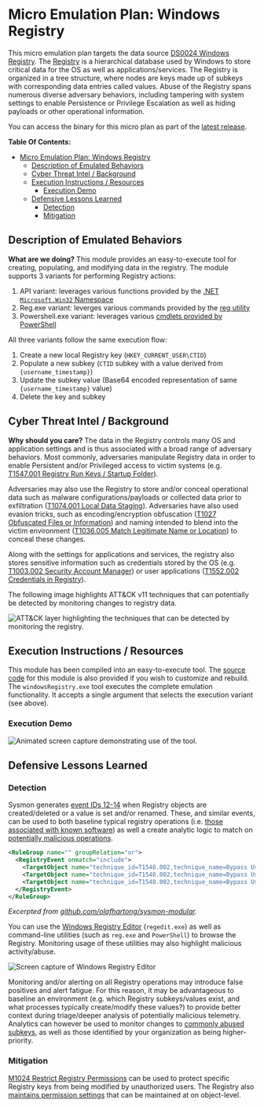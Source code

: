 # Micro Emulation Plan: Windows Registry

This micro emulation plan targets the data source [DS0024 Windows
Registry](https://attack.mitre.org/datasources/DS0024). The
[Registry](https://docs.microsoft.com/windows/win32/sysinfo/structure-of-the-registry)
is a hierarchical database used by Windows to store critical data for the OS as
well as applications/services. The Registry is organized in a tree structure,
where nodes are keys made up of subkeys with corresponding data entries called
values. Abuse of the Registry spans numerous diverse adversary behaviors,
including tampering with system settings to enable Persistence or Privilege
Escalation as well as hiding payloads or other operational information.

You can access the binary for this micro plan as part of the [latest release](https://github.com/center-for-threat-informed-defense/adversary_emulation_library/releases). 

**Table Of Contents:**

- [Micro Emulation Plan: Windows Registry](#micro-emulation-plan-windows-registry)
  - [Description of Emulated Behaviors](#description-of-emulated-behaviors)
  - [Cyber Threat Intel / Background](#cyber-threat-intel--background)
  - [Execution Instructions / Resources](#execution-instructions--resources)
    - [Execution Demo](#execution-demo)
  - [Defensive Lessons Learned](#defensive-lessons-learned)
    - [Detection](#detection)
    - [Mitigation](#mitigation)

## Description of Emulated Behaviors

**What are we doing?** This module provides an easy-to-execute tool for creating, populating, and modifying data in the registry. The module supports 3 variants for performing Registry actions:

1. API variant: leverages various functions provided by the [.NET
   `Microsoft.Win32`
   Namespace](https://docs.microsoft.com/dotnet/api/microsoft.win32)
2. Reg.exe variant: leverges various commands provided by the [reg
   utility](https://docs.microsoft.com/windows-server/administration/windows-commands/reg)
3. Powershell.exe variant: leverages various [cmdlets provided by
   PowerShell](https://docs.microsoft.com/powershell/scripting/samples/working-with-registry-keys)

All three variants follow the same execution flow:

1. Create a new local Registry key (`HKEY_CURRENT_USER\CTID`)
2. Populate a new subkey (`CTID` subkey with a value derived from `{username_timestamp}`)
3. Update the subkey value (Base64 encoded representation of same `{username_timestamp}` value)
4. Delete the key and subkey

## Cyber Threat Intel / Background

**Why should you care?** The data in the Registry controls many OS and
application settings and is thus associated with a broad range of adversary
behaviors. Most commonly, adversaries manipulate Registry data in order to
enable Persistent and/or Privileged access to victim systems (e.g. [T1547.001
Registry Run Keys / Startup
Folder](https://attack.mitre.org/techniques/T1547/001)).

Adversaries may also use the Registry to store and/or conceal operational data
such as malware configurations/payloads or collected data prior to exfiltration
([T1074.001 Local Data Staging](https://attack.mitre.org/techniques/T1074/001)).
Adversaries have also used evasion tricks, such as encoding/encryption
obfuscation ([T1027 Obfuscated Files or
Information](https://attack.mitre.org/techniques/T1027)) and naming intended to
blend into the victim environment ([T1036.005 Match Legitimate Name or
Location](https://attack.mitre.org/techniques/T1036/005)) to conceal these
changes.

Along with the settings for applications and services, the registry also stores
sensitive information such as credentials stored by the OS (e.g. [T1003.002
Security Account Manager](https://attack.mitre.org/techniques/T1003/002)) or
user applications ([T1552.002 Credentials in
Registry](https://attack.mitre.org/techniques/T1552/002)).

The following image highlights ATT&CK v11 techniques that can potentially be
detected by monitoring changes to registry data.

![ATT&CK layer highlighting the techniques that can be detected by monitoring
the registry.](docs/Registry.png)

## Execution Instructions / Resources

This module has been compiled into an easy-to-execute tool. The [source
code](windowsRegistry.cs) for this module is also provided if you wish to
customize and rebuild. The `windowsRegistry.exe` tool executes the complete
emulation functionality. It accepts a single argument that selects the execution
variant (see above).

### Execution Demo

![Animated screen capture demonstrating use of the tool.](docs/reg.gif)

## Defensive Lessons Learned

### Detection

Sysmon generates [event IDs
12-14](https://docs.microsoft.com/sysinternals/downloads/sysmon#event-id-12-registryevent-object-create-and-delete)
when Registry objects are created/deleted or a value is set and/or renamed.
These, and similar events, can be used to both baseline typical registry
operations (i.e. [those associated with known
software](https://github.com/olafhartong/sysmon-modular/tree/master/12_13_14_registry_event))
as well a create analytic logic to match on [potentially malicious
operations](https://github.com/SigmaHQ/sigma/tree/master/rules/windows/registry).

```xml
<RuleGroup name="" groupRelation="or">
  <RegistryEvent onmatch="include">
    <TargetObject name="technique_id=T1548.002,technique_name=Bypass User Access Control" condition="contains">\mscfile\shell\open\command</TargetObject>
    <TargetObject name="technique_id=T1548.002,technique_name=Bypass User Access Control" condition="contains">ms-settings\shell\open\command</TargetObject>
    <TargetObject name="technique_id=T1548.002,technique_name=Bypass User Access Control" condition="contains">Classes\exefile\shell\runas\command\isolatedCommand</TargetObject>        <!-- Credit cyb3rop -->
  </RegistryEvent>
</RuleGroup>
```
*Excerpted from [github.com/olafhartong/sysmon-modular](https://github.com/olafhartong/sysmon-modular/blob/f25467ca9400ff557934c46c90f19f48398323d8/12_13_14_registry_event/include_bypass_uac.xml).*

You can use the [Windows Registry
Editor](https://support.microsoft.com/en-us/windows/how-to-open-registry-editor-in-windows-10-deab38e6-91d6-e0aa-4b7c-8878d9e07b11)
(`regedit.exe`) as well as command-line utilities (such as `reg.exe` and
`PowerShell`) to browse the Registry. Monitoring usage of these utilities may
also highlight malicious activity/abuse.

![Screen capture of Windows Registry Editor](docs/regtree.png)

Monitoring and/or alerting on all Registry operations may introduce false
positives and alert fatigue. For this reason, it may be advantageous to baseline
an environment (e.g. which Registry subkeys/values exist, and what processes
typically create/modify these values?) to provide better context during
triage/deeper analysis of potentially malicious telemetry. Analytics can however
be used to monitor changes to [commonly abused
subkeys](https://www.cyborgsecurity.com/cyborg-labs/hunting-for-persistence-registry-run-keys-startup-folder/),
as well as those identified by your organization as being higher-priority.

### Mitigation

[M1024 Restrict Registry
Permissions](https://attack.mitre.org/mitigations/M1024) can be used to protect
specific Registry keys from being modified by unauthorized users. The Registry
also [maintains permission
settings](https://docs.microsoft.com/archive/msdn-magazine/2008/november/access-control-understanding-windows-file-and-registry-permissions)
that can be maintained at on object-level.
